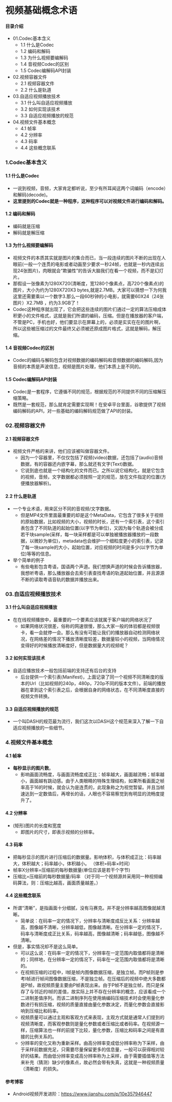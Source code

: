 # 视频基础概念术语
#### 目录介绍
- 01.Codec基本含义
    - 1.1 什么是Codec
    - 1.2 编码和解码
    - 1.3 为什么视频要编解码
    - 1.4 音视频Codec的区别
    - 1.5 Codec编解码API封装
- 02.视频容器文件
    - 2.1 视频容器文件
    - 2.2 什么是轨道
- 03.自适应视频播放技术
    - 3.1 什么叫自适应视频播放
    - 3.2 如何实现该技术
    - 3.3 自适应视频播放的规范
- 04.视频文件基本概念
    - 4.1 帧率
    - 4.2 分辨率
    - 4.3 码率
    - 4.4 这些概念联系


### 1.Codec基本含义
#### 1.1 什么是Codec
- 一说到视频，音频，大家肯定都听说，至少有所耳闻这两个词编码（encode）和解码(decode)。
- **这里提到的Codec就是一种程序，这种程序可以对视频文件进行编码和解码。**


#### 1.2 编码和解码
- 编码就是压缩
- 解码就是解压缩


#### 1.3 为什么视频要编解码
- 视频文件的本质其实就是图片的集合而已，当一段连续的图片不断的出现在人眼前(一般一个连贯的电影或者动画至少要求一秒24帧，也就是一秒内连续出现24张图片)，肉眼就会“欺骗性”的告诉大脑我们在看一个视频，而不是幻灯片。
- 那假设一张像素为1280X720(清晰度，宽1280个像素点，高720个像素点)的图片，大小为约为1280X720X3 bytes,就是2.7MB。大家可以猜想一下为何我这里还需要乘以一个数字3.那么一段60秒钟的小电影，就需要60X24（24张图片）X2.7MB ，约为3.9GB了！
- Codec这种程序就出现了，它会把这些连续的图片们通过一定的算法压缩成体积更小的文件格式，这就是我们所谓的编码，压缩。但是在播放器的客户端，不管是PC，手机也好，他们要显示在屏幕上的，必须是实实在在的图片啊，所以这些被压缩过的文件最终又必须被还原成图片格式，这就是解码，解压缩。


#### 1.4 音视频Codec的区别
- Codec的编码与解码包含对视频数据的编码解码和音频数据的编码解码,因为音频的本质是声波信息，视频是图片处理，他们本质上是不同的。


#### 1.5 Codec编解码API封装
- Codec是一套程序，它遵循不同的规范，根据规范的不同提供不同的压缩解压缩策略。
- 既然是一套规范，那么就肯定需要实现啊！在安卓平台里面，谷歌提供了视频编码解码的API，对一些基础的编码解码规范做了API的封装。



### 02.视频容器文件
#### 2.1 视频容器文件
- 视频文件严格的来讲，他们应该被叫做容器文件。
    - 因为一个容器里，不仅仅包括了视频(video)数据，还包括了(audio)音频数据，有的容器还内嵌字幕，那么就还有文字(Text)数据。
    - 它说到底也就是一个结构化的文件而已。之所以说它结构化，就是它包含的视频，音频，文字数据都必须按照一定的规范，放在文件指定的位置(方便播放器解析)。


#### 2.2 什么是轨道
- 一个专业术语，用来区分不同的音视频/文字数据。
    - 但是MP4文件里面最重要的却是这个MetaData，它包含了很多关于视频的原始数据，比如视频的大小，视频的时长，还有一个索引表，这个索引表包含了不同轨道的起始位置(以字节为单位)，又因为每个轨道会被分成若干块sample(采样，每一块采样都是可以单独被播放器播放的一段数据，以微妙为单位)，metadata也会维护一个细粒度更小的索引表，记录了每一块sample的大小，起始位置，对应视频的时间是多少(以字节为单位)等等的信息。
- 举个简单的例子
    - 有些电影包含粤语，国语两个声道。我们想换声道的时候会告诉播放器，我想听粤语，那么播放器会去索引表查找粤语的轨道起始位置，并且源源不断的读取粤语音轨的数据并播放出来。



### 03.自适应视频播放技术
#### 3.1 什么叫自适应视频播放
- 在在线视频播放中，最重要的一个要素应该就属于客户端的网络状况了
    - 如果网络状况很差，俗称的网速很慢，那么大家一般的体验都是视频很卡，看一会就停一会。那么有没有可能让我们的播放器自动检测网络状况，在网络差的情况下播放清晰度较差，数据量较小的视频，当网络情况变得好的时候播放清晰度好，但是数据量大的视频呢？


#### 3.2 如何实现该技术
- 自适应播放技术一般包括前端的支持还有后台的支持
    - 后台提供一个索引表(Manifest)，上面记录了同一个视频不同清晰度的版本的Url（比如视频的240p，480p，720p不同的版本文件）。前端的播放器在拿到这个索引表之后，会根据自身的网络状态，在不同清晰度直接的视频文件转换。



#### 3.3 自适应视频播放的规范
- 一个叫DASH的规范最为流行，我们这次以DASH这个规范来深入了解一下自适应视频播放的一些细节。



### 4.视频文件基本概念
#### 4.1 帧率
- **每秒显示的图片数**。
    - 影响画面流畅度，与画面流畅度成正比：帧率越大，画面越流畅；帧率越小，画面越有跳动感。由于人类眼睛的特殊生理结构，如果所看画面之帧率高于16的时候，就会认为是连贯的，此现象称之为视觉暂留。并且当帧速达到一定数值后，再增长的话，人眼也不容易察觉到有明显的流畅度提升了。


#### 4.2 分辨率
- (矩形)图片的长度和宽度
    - 即图片的尺寸，即表示视频的分辨率。


#### 4.3 码率
- 把每秒显示的图片进行压缩后的数据量。影响体积，与体积成正比：码率越大，体积越大；码率越小，体积越小。 （体积=码率×时间）　　
- 帧率X分辨率=压缩前的每秒数据量(单位应该是若干个字节) 　　
- 压缩比=压缩前的每秒数据量/码率 （对于同一个视频源并采用同一种视频编码算法，则：压缩比越高，画面质量越差。）


#### 4.4 这些概念联系
- 所谓“清晰”，是指画面十分细腻，没有马赛克。并不是分辨率越高图像就越清晰。
    - 简单说：在码率一定的情况下，分辨率与清晰度成反比关系：分辨率越高，图像越不清晰，分辨率越低，图像越清晰。在分辨率一定的情况下，码率与清晰度成正比关系，码率越高，图像越清晰；码率越低，图像越不清晰。　　
- 但是，事实情况却不是这么简单。
    - 可以这么说：在码率一定的情况下，分辨率在一定范围内取值都将是清晰的；同样地，在分辨率一定的情况下，码率在一定范围内取值都将是清晰的。
    - 在视频压缩的过程中，I帧是帧内图像数据压缩，是独立帧。而P帧则是参考I帧进行帧间图像数据压缩，不是独立帧。在压缩后的视频中绝大多数都是P帧，故视频质量主要由P帧表现出来。由于P帧不是独立帧，而只是保存了与邻近的I帧的差值，故实际上并不存在分辨率的概念，应该看成一个二进制差值序列。而该二进制序列在使用熵编码压缩技术时会使用量化参数进行有损压缩，视频的质量直接由量化参数决定，而量化参数会直接影响到压缩比和码率。
    - 视频质量可以通过主观和客观方式来表现，主观方式就是通常人们提到的视频清晰度，而客观参数则是量化参数或者压缩比或者码率。在视频源一样，压缩算法也一样的前提下比较，量化参数，压缩比和码率之间是有直接的比例关系的。
    - 分辨率的变化又称为重新采样。由高分辨率变成低分辨率称为下采样，由于采样前数据充足，只需要尽量保留更多的信息量，一般可以获得相对较好的结果。而由低分辨率变成高分辨率称为上采样，由于需要插值等方法来补充（猜测）缺少的像素点，故必然会带有失真，这就是一种视频质量（清晰度）的损失。






#### 参考博客
- Android视频开发进阶：https://www.jianshu.com/p/10e357946447






















